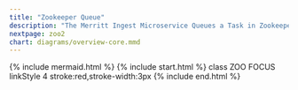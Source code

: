 ```yaml
---
title: "Zookeeper Queue"
description: "The Merritt Ingest Microservice Queues a Task in Zookeeper to process the new deposit"
nextpage: zoo2
chart: diagrams/overview-core.mmd
---
```

{% include mermaid.html %}
{% include start.html %}
  class ZOO FOCUS
  linkStyle 4 stroke:red,stroke-width:3px
{% include end.html %}
